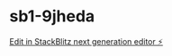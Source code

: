 # sb1-9jheda

[Edit in StackBlitz next generation editor ⚡️](https://stackblitz.com/~/github.com/OptimaConnectCH/sb1-9jheda)